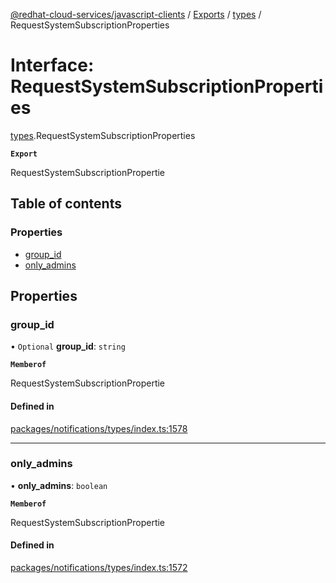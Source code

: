 [@redhat-cloud-services/javascript-clients](../README.md) / [Exports](../modules.md) / [types](../modules/types.md) / RequestSystemSubscriptionProperties

# Interface: RequestSystemSubscriptionProperties

[types](../modules/types.md).RequestSystemSubscriptionProperties

**`Export`**

RequestSystemSubscriptionPropertie

## Table of contents

### Properties

- [group\_id](types.RequestSystemSubscriptionProperties.md#group_id)
- [only\_admins](types.RequestSystemSubscriptionProperties.md#only_admins)

## Properties

### group\_id

• `Optional` **group\_id**: `string`

**`Memberof`**

RequestSystemSubscriptionPropertie

#### Defined in

[packages/notifications/types/index.ts:1578](https://github.com/RedHatInsights/javascript-clients/blob/main/packages/notifications/types/index.ts#L1578)

___

### only\_admins

• **only\_admins**: `boolean`

**`Memberof`**

RequestSystemSubscriptionPropertie

#### Defined in

[packages/notifications/types/index.ts:1572](https://github.com/RedHatInsights/javascript-clients/blob/main/packages/notifications/types/index.ts#L1572)
